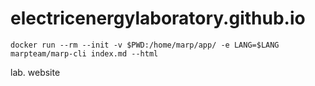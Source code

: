 # electricenergylaboratory.github.io

```
docker run --rm --init -v $PWD:/home/marp/app/ -e LANG=$LANG marpteam/marp-cli index.md --html
```
lab. website

